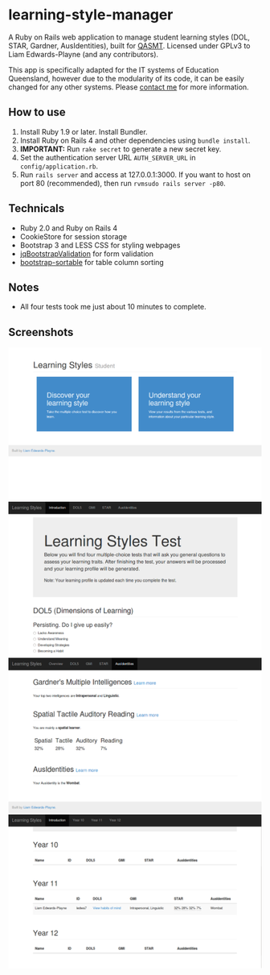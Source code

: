 learning-style-manager
======================

A Ruby on Rails web application to manage student learning styles (DOL, STAR, Gardner, AusIdentities), built for [QASMT](http://qasmt.eq.edu.au). Licensed under GPLv3 to Liam Edwards-Playne (and any contributors).

This app is specifically adapted for the IT systems of Education Queensland, however due to the modularity of its code, it can be easily changed for any other systems. Please [contact me](http://liamz.co/contact) for more information.

## How to use
 1. Install Ruby 1.9 or later. Install Bundler.
 2. Install Ruby on Rails 4 and other dependencies using `bundle install`.
 3. **IMPORTANT:** Run `rake secret` to generate a new secret key.
 4. Set the authentication server URL `AUTH_SERVER_URL` in `config/application.rb`.
 5. Run `rails server` and access at 127.0.0.1:3000. If you want to host on port 80 (recommended), then run `rvmsudo rails server -p80`.

## Technicals
 - Ruby 2.0 and Ruby on Rails 4
 - CookieStore for session storage
 - Bootstrap 3 and LESS CSS for styling webpages
 - [jqBootstrapValidation](http://reactiveraven.github.io/jqBootstrapValidation/) for form validation
 - [bootstrap-sortable](https://github.com/drvic10k/bootstrap-sortable) for table column sorting

## Notes
 - All four tests took me just about 10 minutes to complete.

## Screenshots
![Student Dashboard](/screenshots/student-dash.png "Student Dashboard")
![Student Learning Tests](/screenshots/student-test.png "Student Learning Tests")
![Student Results](/screenshots/student-results.png "Student Results")
![Teacher View for Student Results](/screenshots/teacher-view-student-results.png "Teacher View for Student Results")

